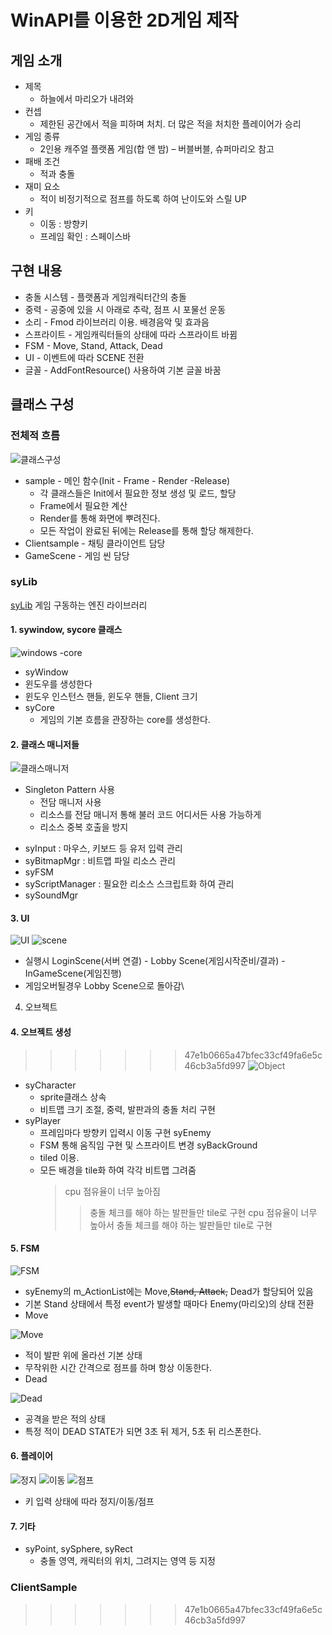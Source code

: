 # WinAPI를 이용한 2D게임 제작

## 게임 소개
- 제목
  + 하늘에서 마리오가 내려와
- 컨셉
  + 제한된 공간에서 적을 피하며 처치. 더 많은 적을 처치한 플레이어가 승리
- 게임 종류
  + 2인용 캐주얼 플랫폼 게임(합 앤 밤) – 버블버블, 슈퍼마리오 참고
- 패배 조건
  + 적과 충돌
- 재미 요소 
  + 적이 비정기적으로 점프를 하도록 하여 난이도와 스릴 UP
- 키
  + 이동 : 방향키
  + 프레임 확인 : 스페이스바
  
## 구현 내용
- 충돌 시스템 - 플랫폼과 게임캐릭터간의 충돌
- 중력 - 공중에 있을 시 아래로 추락, 점프 시 포물선 운동
- 소리 - Fmod 라이브러리 이용. 배경음악 및 효과음
- 스프라이트 - 게임캐릭터들의 상태에 따라 스프라이트 바뀜
- FSM - Move, Stand, Attack, Dead
- UI - 이벤트에 따라 SCENE 전환
- 글꼴 - AddFontResource() 사용하여 기본 글꼴 바꿈

## 클래스 구성
### 전체적 흐름
![클래스구성](./img/%ED%81%B4%EB%9E%98%EC%8A%A4%EA%B5%AC%EC%84%B1.png)

- sample - 메인 함수(Init - Frame - Render -Release)
  - 각 클래스들은 Init에서 필요한 정보 생성 및 로드, 할당
  - Frame에서 필요한 계산
  - Render를 통해 화면에 뿌려진다. 
  - 모든 작업이 완료된 뒤에는 Release를 통해 할당 해제한다.
- Clientsample - 채팅 클라이언트 담당
- GameScene - 게임 씬 담당

### syLib
[syLib](https://github.com/siyeon-lee/GunterChat/tree/master/syLib"syLib")
게임 구동하는 엔진 라이브러리

#### 1. sywindow, sycore 클래스
![windows -core](./img/corewindow.png)
 - syWindow
  - 윈도우를 생성한다
  - 윈도우 인스턴스 핸들, 윈도우 핸들, Client 크기 
- syCore
  - 게임의 기본 흐름을 관장하는 core를 생성한다.

#### 2. 클래스 매니저들
![클래스매니저](./img/클래스매니저.png)
- Singleton Pattern 사용
  - 전담 매니저 사용
  - 리소스를 전담 매니저 통해 불러 코드 어디서든 사용 가능하게
  - 리소스 중복 호출을 방지
+ syInput : 마우스, 키보드 등 유저 입력 관리
+ syBitmapMgr : 비트맵 파일 리소스 관리
+ syFSM 
+ syScriptManager : 필요한 리소스 스크립트화 하여 관리
+ sySoundMgr

#### 3. UI
 ![UI](./img/UI.png)
 ![scene](./img/scene.png)
 - 실행시 LoginScene(서버 연결) - Lobby Scene(게임시작준비/결과) - InGameScene(게임진행) 
 - 게임오버될경우 Lobby Scene으로 돌아감\
 
 
 4. 오브젝트
#### 4. 오브젝트 생성

>>>>>>> 47e1b0665a47bfec33cf49fa6e5c46cb3a5fd997
 ![Object](./img/오브젝트.png)
- syCharacter
   - sprite클래스 상속
   - 비트맵 크기 조절, 중력, 발판과의 충돌 처리 구현
- syPlayer
  - 프레임마다 방향키 입력시 이동 구현
syEnemy
  - FSM 통해 움직임 구현 및 스프라이트 변경
syBackGround
  - tiled 이용.
  - 모든 배경을 tile화 하여 각각 비트맵 그려줌
    > cpu 점유율이 너무 높아짐
    >> 충돌 체크를 해야 하는 발판들만 tile로 구현 
    > cpu 점유율이 너무 높아서 충돌 체크를 해야 하는 발판들만 tile로 구현 
       
#### 5. FSM
 ![FSM](./img/FSM.png)
- syEnemy의 m_ActionList에는 Move,~~Stand, Attack,~~ Dead가 할당되어 있음
- 기본 Stand 상태에서 특정 event가 발생할 때마다 Enemy(마리오)의 상태 전환
- Move

![Move](./img/Move.png)
  - 적이 발판 위에 올라선 기본 상태
  - 무작위한 시간 간격으로 점프를 하며 항상 이동한다.
- Dead

![Dead](./img/Dead.png)
  - 공격을 받은 적의 상태
  - 특정 적이 DEAD STATE가 되면 3초 뒤 제거, 5초 뒤 리스폰한다.
  
#### 6. 플레이어

![정지](./img/정지.png)
![이동](./img/이동.png)
![점프](./img/점프.png)
- 키 입력 상태에 따라 정지/이동/점프
  
#### 7. 기타
- syPoint, sySphere, syRect
   - 충돌 영역, 캐릭터의 위치, 그려지는 영역 등 지정


### ClientSample
>>>>>>> 47e1b0665a47bfec33cf49fa6e5c46cb3a5fd997
